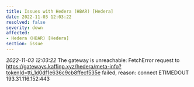 ```yaml
---
title: Issues with Hedera (HBAR) [Hedera]
date: 2022-11-03 12:03:22
resolved: false
severity: down
affected:
- Hedera (HBAR) [Hedera]
section: issue
---
```


*2022-11-03 12:03:22* The gateway is unreachable: FetchError request to https://gateways.kaffinp.xyz/hedera/meta-info?tokenId=tti_1d0df1e636c9cb8ffecf535e failed, reason: connect ETIMEDOUT 193.31.116.152:443